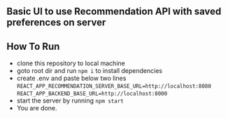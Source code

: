 ## Basic UI to use Recommendation API with saved preferences on server

## How To Run

-   clone this repository to local machine
-   goto root dir and run `npm i` to install dependencies
-   create .env and paste below two lines
    `REACT_APP_RECOMMENDATION_SERVER_BASE_URL=http://localhost:8080`
    `REACT_APP_BACKEND_BASE_URL=http://localhost:8000`
-   start the server by running `npm start`
-   You are done.


